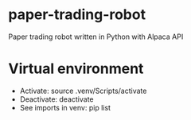 # paper-trading-robot
Paper trading robot written in Python with Alpaca API

# Virtual environment
- Activate: source .venv/Scripts/activate
- Deactivate: deactivate
- See imports in venv: pip list